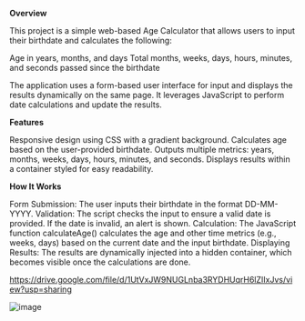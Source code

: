 **Overview**

This project is a simple web-based Age Calculator that allows users to input their birthdate and calculates the following:

Age in years, months, and days
Total months, weeks, days, hours, minutes, and seconds passed since the birthdate

The application uses a form-based user interface for input and displays the results dynamically on the same page. It leverages JavaScript to perform date calculations and update the results.

**Features**

Responsive design using CSS with a gradient background.
Calculates age based on the user-provided birthdate.
Outputs multiple metrics: years, months, weeks, days, hours, minutes, and seconds.
Displays results within a container styled for easy readability.

**How It Works**

Form Submission: The user inputs their birthdate in the format DD-MM-YYYY.
Validation: The script checks the input to ensure a valid date is provided. If the date is invalid, an alert is shown.
Calculation: The JavaScript function calculateAge() calculates the age and other time metrics (e.g., weeks, days) based on the current date and the input birthdate.
Displaying Results: The results are dynamically injected into a hidden container, which becomes visible once the calculations are done.

https://drive.google.com/file/d/1UtVxJW9NUGLnba3RYDHUqrH6lZIIxJvs/view?usp=sharing

![image](https://github.com/user-attachments/assets/56ceeb77-6ffb-46cb-80c8-c5d193f3ecf3)
